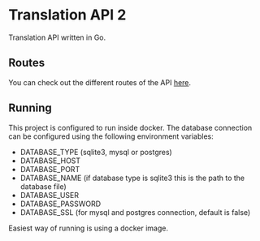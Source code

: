 # Translation API 2

Translation API written in Go.

## Routes

You can check out the different routes of the API [here](ROUTES.md).

## Running

This project is configured to run inside docker. The database connection can be configured using the following environment variables:
* DATABASE_TYPE (sqlite3, mysql or postgres)
* DATABASE_HOST
* DATABASE_PORT
* DATABASE_NAME (if database type is sqlite3 this is the path to the database file)
* DATABASE_USER
* DATABASE_PASSWORD
* DATABASE_SSL (for mysql and postgres connection, default is false)

Easiest way of running is using a docker image.
